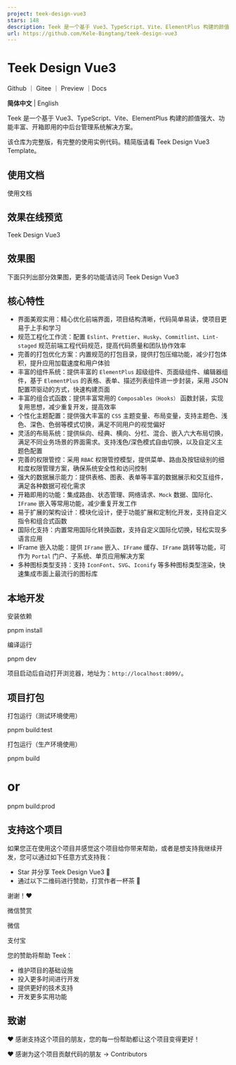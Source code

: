 ```yaml
---
project: teek-design-vue3
stars: 148
description: Teek 是一个基于 Vue3、TypeScript、Vite、ElementPlus 构建的颜值强大、功能丰富、开箱即用的中后台管理系统解决方案。
url: https://github.com/Kele-Bingtang/teek-design-vue3
---
```


Teek Design Vue3
================

Github ｜ Gitee ｜ Preview ｜Docs

**简体中文** | English

Teek 是一个基于 Vue3、TypeScript、Vite、ElementPlus 构建的颜值强大、功能丰富、开箱即用的中后台管理系统解决方案。

该仓库为完整版，有完整的使用实例代码。精简版请看 Teek Design Vue3 Template。

使用文档
----

使用文档

效果在线预览
------

Teek Design Vue3

效果图
---

下面只列出部分效果图，更多的功能请访问 Teek Design Vue3

核心特性
----

-   界面美观实用：精心优化前端界面，项目结构清晰，代码简单易读，使项目更易于上手和学习
-   规范工程化工作流：配置 `Eslint`、`Prettier`、`Husky`、`Commitlint`、`Lint-staged` 规范前端工程代码规范，提高代码质量和团队协作效率
-   完善的打包优化方案：内置规范的打包目录，提供打包压缩功能，减少打包体积，提升应用加载速度和用户体验
-   丰富的组件系统：提供丰富的 `ElementPlus` 超级组件、页面级组件、编辑器组件，基于 `ElementPlus` 的表格、表单、描述列表组件进一步封装，采用 JSON 配置项驱动的方式，快速构建页面
-   丰富的组合式函数：提供丰富常用的 `Composables（Hooks）` 函数封装，实现复用思想，减少重复开发，提高效率
-   个性化主题配置：提供强大丰富的 `CSS` 主题变量、布局变量，支持主题色、浅色、深色、色弱等模式切换，满足不同用户的视觉偏好
-   灵活的布局系统：提供纵向、经典、横向、分栏、混合、嵌入六大布局切换，满足不同业务场景的界面需求。支持浅色/深色模式自由切换，以及自定义主题色配置
-   完善的权限管控：采用 `RBAC` 权限管控模型，提供菜单、路由及按钮级别的细粒度权限管理方案，确保系统安全性和访问控制
-   强大的数据展示能力：提供表格、图表、表单等丰富的数据展示和交互组件，满足各种数据可视化需求
-   开箱即用的功能：集成路由、状态管理、网络请求、`Mock` 数据、国际化、`IFrame` 嵌入等常用功能，减少重复开发工作
-   易于扩展的架构设计：模块化设计，便于功能扩展和定制化开发，支持自定义指令和组合式函数
-   国际化支持：内置常用国际化转换函数，支持自定义国际化切换，轻松实现多语言应用
-   IFrame 嵌入功能：提供 `IFrame` 嵌入、`IFrame` 缓存、`IFrame` 跳转等功能，可作为 `Portal` 门户、子系统、单页应用解决方案
-   多种图标类型支持：支持 `IconFont`、`SVG`、`Iconify` 等多种图标类型渲染，快速集成市面上最流行的图标库

本地开发
----

安装依赖

pnpm install

编译运行

pnpm dev

项目启动后自动打开浏览器，地址为：`http://localhost:8099/`。

项目打包
----

打包运行（测试环境使用）

pnpm build:test

打包运行（生产环境使用）

pnpm build
# or
pnpm build:prod

支持这个项目
------

如果您正在使用这个项目并感觉这个项目给你带来帮助，或者是想支持我继续开发，您可以通过如下任意方式支持我：

-   Star 并分享 Teek Design Vue3 🚀
-   通过以下二维码进行赞助，打赏作者一杯茶 🍵

谢谢！❤️

微信赞赏

微信

支付宝

您的赞助将帮助 Teek：

-   维护项目的基础设施
-   投入更多时间进行开发
-   提供更好的技术支持
-   开发更多实用功能

致谢
--

❤️ 感谢支持这个项目的朋友，您的每一份帮助都让这个项目变得更好！

❤️ 感谢为这个项目贡献代码的朋友 → Contributors
